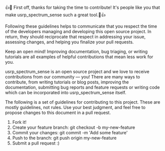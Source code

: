 
:+1::tada: First off, thanks for taking the time to contribute! It's people like you that make usrp_spectrum_sense such a great tool.:tada::+1:

Following these guidelines helps to communicate that you respect the time of the developers managing and developing this open source project. In return, they should reciprocate that respect in addressing your issue, assessing changes, and helping you finalize your pull requests.


Keep an open mind! Improving documentation, bug triaging, or writing tutorials are all examples of helpful contributions that mean less work for you.


usrp_spectrum_sense is an open source project and we love to receive contributions from our community — you! There are many ways to contribute, from writing tutorials or blog posts, improving the documentation, submitting bug reports and feature requests or writing code which can be incorporated into usrp_spectrum_sense itself.


The following is a set of guidelines for contributing to this project. These are mostly guidelines, not rules. Use your best judgment, and feel free to propose changes to this document in a pull request.

1.  Fork it!
2.  Create your feature branch: git checkout -b my-new-feature
3.  Commit your changes: git commit -m 'Add some feature'
4.  Push to the branch: git push origin my-new-feature
5.  Submit a pull request :)
